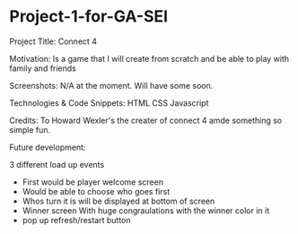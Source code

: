# Project-1-for-GA-SEI

Project Title: Connect 4

Motivation: 
Is a game that I will create from scratch and be able to play with family and friends

Screenshots:
N/A at the moment. Will have some soon.

Technologies & Code Snippets: 
HTML CSS Javascript

Credits:
To Howard Wexler's the creater of connect 4 amde something so simple fun. 

Future development:

3 different load up events
- First would be player welcome screen
- Would be able to choose who goes first
- Whos turn it is will be displayed at bottom of screen
- Winner screen With huge congraulations with the winner color in it 
- pop up refresh/restart button 
